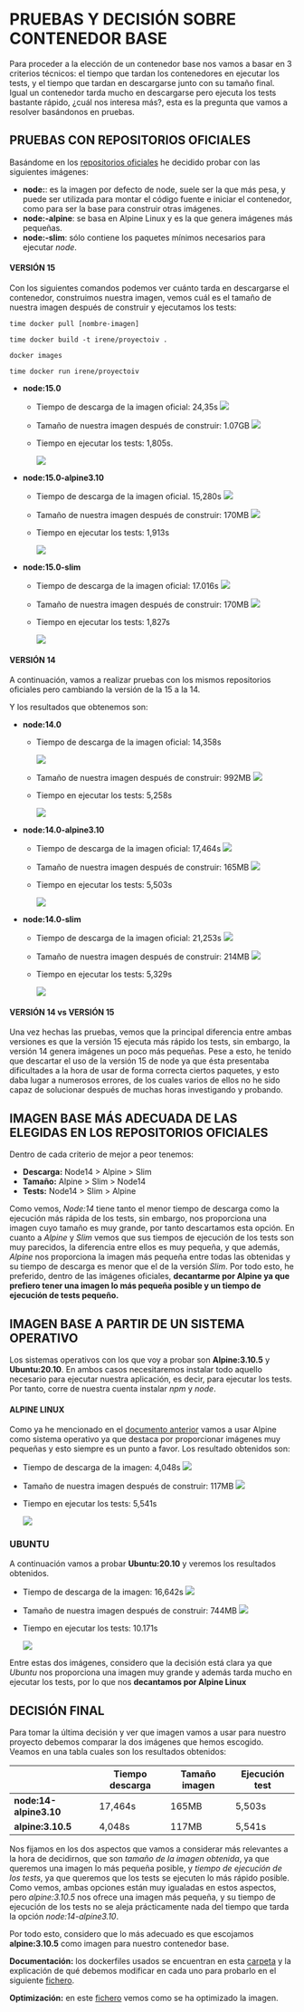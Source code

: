 # PRUEBAS Y DECISIÓN SOBRE CONTENEDOR BASE
Para proceder a la elección de un contenedor base nos vamos a basar en 3 criterios técnicos: el tiempo que tardan los contenedores en ejecutar los tests, y el tiempo que tardan en descargarse junto con su tamaño final.
Igual un contenedor tarda mucho en descargarse pero ejecuta los tests bastante rápido, ¿cuál nos interesa más?, esta es la pregunta que vamos a resolver basándonos en pruebas.

## PRUEBAS CON REPOSITORIOS OFICIALES
Basándome en los [repositorios oficiales](https://hub.docker.com/_/node) he decidido probar con las siguientes imágenes:
- **node:<version>**: es la imagen por defecto de node, suele ser la que más pesa, y puede ser utilizada para montar el código fuente e iniciar el contenedor, como para ser la base para construir otras imágenes.
- **node:<version>-alpine**: se basa en Alpine Linux y es la que genera imágenes más pequeñas.
- **node:<version>-slim**: sólo contiene los paquetes mínimos necesarios para ejecutar *node*.

#### VERSIÓN 15
Con los siguientes comandos podemos ver cuánto tarda en descargarse el contenedor, construimos nuestra imagen, vemos cuál es el tamaño de nuestra imagen después de construir y ejecutamos los tests:
~~~
time docker pull [nombre-imagen]

time docker build -t irene/proyectoiv .

docker images

time docker run irene/proyectoiv
~~~

- **node:15.0**
  - Tiempo de descarga de la imagen oficial: 24,35s
    ![](imagenes/descarga-node15.png)
  - Tamaño de nuestra imagen después de construir: 1.07GB
    ![](imagenes/tamaño-node15.png)
  - Tiempo en ejecutar los tests: 1,805s.

    ![](imagenes/test-node15.png)

- **node:15.0-alpine3.10**
  - Tiempo de descarga de la imagen oficial. 15,280s
    ![](imagenes/descarga-alpine15.png)
  - Tamaño de nuestra imagen después de construir: 170MB
    ![](imagenes/tamaño-alpine15.png)
  - Tiempo en ejecutar los tests: 1,913s

    ![](imagenes/test-alpine15.png)


- **node:15.0-slim**
  - Tiempo de descarga de la imagen oficial: 17.016s
    ![](imagenes/descarga-slim15.png)
  - Tamaño de nuestra imagen después de construir: 170MB
    ![](imagenes/tamaño-slim15.png)
  - Tiempo en ejecutar los tests: 1,827s

    ![](imagenes/test-slim15.png)

#### VERSIÓN 14
A continuación, vamos a realizar pruebas con los mismos repositorios oficiales pero cambiando la versión de la 15 a la 14.

Y los resultados que obtenemos son:
- **node:14.0**
  - Tiempo de descarga de la imagen oficial: 14,358s

    ![](imagenes/descarga-node14.png)

  - Tamaño de nuestra imagen después de construir: 992MB
  ![](imagenes/tamaño-node14.png)
  - Tiempo en ejecutar los tests: 5,258s

    ![](imagenes/test-Node14.png)

- **node:14.0-alpine3.10**

  - Tiempo de descarga de la imagen oficial: 17,464s
  ![](imagenes/descarga-14-alpine.png)
  - Tamaño de nuestra imagen después de construir: 165MB
  ![](imagenes/tamaño-14-alpine.png)
  - Tiempo en ejecutar los tests: 5,503s

    ![](imagenes/test-14Alpine.png)

- **node:14.0-slim**
  - Tiempo de descarga de la imagen oficial: 21,253s
  ![](imagenes/descarga-14-slim.png)
  - Tamaño de nuestra imagen después de construir: 214MB
  ![](imagenes/tamaño-14-slim.png)
  - Tiempo en ejecutar los tests: 5,329s

    ![](imagenes/test-14Slim.png)

#### VERSIÓN 14 vs VERSIÓN 15
Una vez hechas las pruebas, vemos que la principal diferencia entre ambas versiones es que la versión 15 ejecuta más rápido los tests, sin embargo, la versión 14 genera imágenes un poco más pequeñas.
Pese a esto, he tenido que descartar el uso de la versión 15 de node ya que ésta presentaba dificultades a la hora de usar de forma correcta ciertos paquetes, y esto daba lugar a numerosos errores, de los cuales varios de ellos no he sido capaz de solucionar después de muchas horas investigando y probando.

## IMAGEN BASE MÁS ADECUADA DE LAS ELEGIDAS EN LOS REPOSITORIOS OFICIALES
Dentro de cada criterio de mejor a peor tenemos:
- **Descarga:** Node14 > Alpine > Slim
- **Tamaño:** Alpine > Slim > Node14
- **Tests:** Node14 > Slim > Alpine

Como vemos, *Node:14* tiene tanto el menor tiempo de descarga como la ejecución más rápida de los tests, sin embargo, nos proporciona una imagen cuyo tamaño es muy grande, por tanto descartamos esta opción.
En cuanto a *Alpine* y *Slim* vemos que sus tiempos de ejecución de los tests son muy parecidos, la diferencia entre ellos es muy pequeña, y que además, *Alpine* nos proporciona la imagen más pequeña entre todas las obtenidas y su tiempo de descarga es menor que el de la versión *Slim*. Por todo esto, he preferido, dentro de las imágenes oficiales, **decantarme por Alpine ya que prefiero tener una imagen lo más pequeña posible y un tiempo de ejecución de tests pequeño.**

## IMAGEN BASE A PARTIR DE UN SISTEMA OPERATIVO
Los sistemas operativos con los que voy a probar son **Alpine:3.10.5** y **Ubuntu:20.10**.
En ambos casos necesitaremos instalar todo aquello necesario para ejecutar nuestra aplicación, es decir, para ejecutar los tests. Por tanto, corre de nuestra cuenta instalar *npm* y *node*.

#### ALPINE LINUX
Como ya he mencionado en el [documento anterior](https://github.com/irenecj/proyecto-idiomas/blob/master/docs/intro-Docker.md) vamos a usar Alpine como sistema operativo ya que destaca por proporcionar imágenes muy pequeñas y esto siempre es un punto a favor.
Los resultado obtenidos son:
- Tiempo de descarga de la imagen: 4,048s
  ![](imagenes/descarga-alpineSO.png)
- Tamaño de nuestra imagen después de construir: 117MB
  ![](imagenes/tamaño-alpineSO.png)
- Tiempo en ejecutar los tests: 5,541s

  ![](imagenes/test-alpineSO.png)

### UBUNTU
A continuación vamos a probar **Ubuntu:20.10** y veremos los resultados obtenidos.
- Tiempo de descarga de la imagen: 16,642s
  ![](imagenes/descarga-ubuntu.png)
- Tamaño de nuestra imagen después de construir: 744MB
  ![](imagenes/tamaño-ubuntuSO.png)
- Tiempo en ejecutar los tests: 10.171s

  ![](imagenes/test-ubuntuSO.png)

Entre estas dos imágenes, considero que la decisión está clara ya que *Ubuntu* nos proporciona una imagen muy grande y además tarda mucho en ejecutar los tests, por lo que nos **decantamos por Alpine Linux**

## DECISIÓN FINAL
Para tomar la última decisión y ver que imagen vamos a usar para nuestro proyecto debemos comparar la dos imágenes que hemos escogido. Veamos en una tabla cuales son los resultados obtenidos:

|  | Tiempo descarga | Tamaño imagen | Ejecución test |
| -- | -- | -- | -- |
| **node:14-alpine3.10**| 17,464s | 165MB | 5,503s |
| **alpine:3.10.5** | 4,048s | 117MB | 5,541s |

Nos fijamos en los dos aspectos que vamos a considerar más relevantes a la hora de decidirnos, que son *tamaño de la imagen obtenida*, ya que queremos una imagen lo más pequeña posible, y *tiempo de ejecución de los tests*, ya que queremos que los tests se ejecuten lo más rápido posible.
Como vemos, ambas opciones están muy igualadas en estos aspectos, pero *alpine:3.10.5* nos ofrece una imagen más pequeña, y su tiempo de ejecución de los tests no se aleja prácticamente nada del tiempo que tarda la opción *node:14-alpine3.10*.

Por todo esto, considero que lo más adecuado es que escojamos **alpine:3.10.5** como imagen para nuestro contenedor base.

**Documentación:** los dockerfiles usados se encuentran en esta [carpeta](https://github.com/irenecj/proyecto-idiomas/tree/master/docs/dockerfiles-pruebas) y la explicación de qué debemos modificar en cada uno para probarlo en el siguiente [fichero](https://github.com/irenecj/proyecto-idiomas/blob/master/docs/dockerfiles-usados.md).

**Optimización:** en este [fichero](https://github.com/irenecj/proyecto-idiomas/blob/master/docs/optimizacion.md) vemos como se ha optimizado la imagen.
